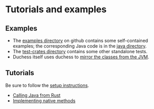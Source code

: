 # Tutorials and examples

## Examples

* The [examples directory](https://github.com/duchess-rs/duchess/tree/main/test-crates/duchess-java-tests/tests/ui/examples) on github contains some self-contained examples; the corresponding Java code is in the [java directory](https://github.com/duchess-rs/duchess/tree/main/java). 
* The [test-crates directory]() contains some other standalone tests.
* Duchess itself uses duchess to [mirror the classes from the JVM](https://github.com/duchess-rs/duchess/blob/main/src/java.rs).

## Tutorials

Be sure to follow the [setup instructions](./setup.md).

* [Calling Java from Rust](./call_java_from_rust.md)
* [Implementing native methods](./implementing_native_methods.md)
